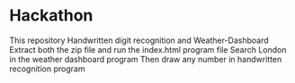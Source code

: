 # Hackathon
This repository Handwritten digit recognition and Weather-Dashboard
Extract both the zip file and run the index.html program file
Search London in the weather dashboard program
Then draw any number in handwritten recognition program
